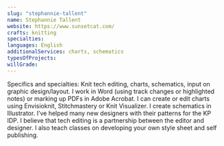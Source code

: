 ```yaml
---
slug: "stephannie-tallent"
name: Stephannie Tallent
website: https://www.sunsetcat.com/
crafts: knitting
specialties:
languages: English
additionalServices: charts, schematics
typesOfProjects:
willGrade:
---
```


Specifics and specialties: Knit tech editing, charts, schematics, input on graphic design/layout. I work in Word (using track changes or highlighted notes) or marking up PDFs in Adobe Acrobat. I can create or edit charts using Envisioknit, Stitchmastery or Knit Visualizer. I create schematics in Illustrator. I’ve helped many new designers with their patterns for the KP IDP. I believe that tech editing is a partnership between the editor and designer. I also teach classes on developing your own style sheet and self publishing.
